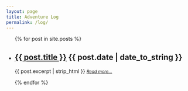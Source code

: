 ```yaml
---
layout: page
title: Adventure Log
permalink: /log/
---
```


<ul class="post-list">
    {% for post in site.posts %}
        <li>
            <h2>
                <a class="page-heading" href="{{ post.url | prepend: site.baseurl }}">{{ post.title }}</a> <span class="post-meta">{{ post.date | date_to_string }}</span>
            </h2>
            <p class="text">{{ post.excerpt | strip_html }} <a href="{{ post.url }}"><i><small>Read more...</small></i></a></p>
        </li>
    {% endfor %}
</ul>
